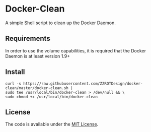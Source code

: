 # Docker-Clean

A simple Shell script to clean up the Docker Daemon.

## Requirements

In order to use the volume capabilities, it is required that the Docker Daemon is at least version 1.9+


## Install
    curl -s https://raw.githubusercontent.com/ZZROTDesign/docker-clean/master/docker-clean.sh |
    sudo tee /usr/local/bin/docker-clean > /dev/null && \
    sudo chmod +x /usr/local/bin/docker-clean

## License

The code is available under the [MIT License](/LICENSE).
